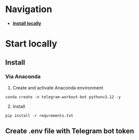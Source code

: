 # Navigation

- **[Install locally](#install-locally)**


# Start locally

## Install

### Via Anaconda

1. Create and activate Anaconda environment

``` 
conda create -n telegram-workout-bot python=3.12 -y
```

2. Install 

```
pip install -r requrements.txt
```

## Create .env file with Telegram bot token

